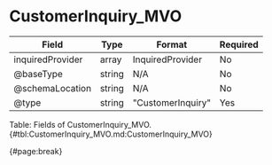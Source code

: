<!--
    ATTENTION: This file was generated via gradle!
               Do NOT manually edit this file! Any such changes will be overwritten!
-->

# CustomerInquiry_MVO

| Field | Type | Format | Required |
| ------- | ------- | ------- | --- |
| inquiredProvider | array | InquiredProvider | No |
| @baseType | string | N/A | No |
| @schemaLocation | string | N/A | No |
| @type | string | "CustomerInquiry" | Yes |

Table: Fields of CustomerInquiry_MVO. {#tbl:CustomerInquiry_MVO.md:CustomerInquiry_MVO}

{#page:break}
